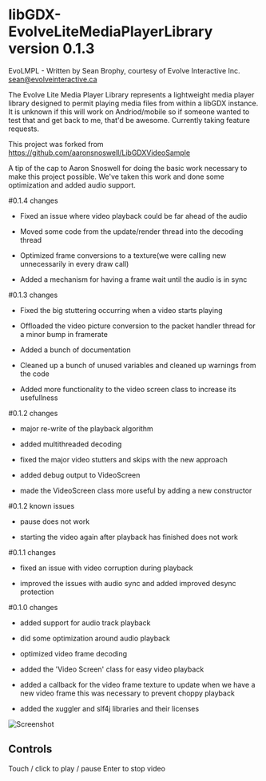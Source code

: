 # libGDX-EvolveLiteMediaPlayerLibrary version 0.1.3

EvoLMPL - Written by Sean Brophy, courtesy of Evolve Interactive Inc. 
sean@evolveinteractive.ca

The Evolve Lite Media Player Library represents a lightweight media player library designed to 
permit playing media files from within a libGDX instance. It is unknown if this will work on Andriod/mobile
so if someone wanted to test that and get back to me, that'd be awesome. Currently taking feature requests.

This project was forked from https://github.com/aaronsnoswell/LibGDXVideoSample

A tip of the cap to Aaron Snoswell for doing the basic work necessary to make this project possible.
We've taken this work and done some optimization and added audio support.

#0.1.4 changes

- Fixed an issue where video playback could be far ahead of the audio

- Moved some code from the update/render thread into the decoding thread

- Optimized frame conversions to a texture(we were calling new unnecessarily in every draw call)

- Added a mechanism for having a frame wait until the audio is in sync

#0.1.3 changes

- Fixed the big stuttering occurring when a video starts playing

- Offloaded the video picture conversion to the packet handler thread
for a minor bump in framerate

- Added a bunch of documentation 

- Cleaned up a bunch of unused variables and cleaned up warnings from the code

- Added more functionality to the video screen class to increase
its usefullness

#0.1.2 changes

- major re-write of the playback algorithm

- added multithreaded decoding

- fixed the major video stutters and skips with the new approach

- added debug output to VideoScreen

- made the VideoScreen class more useful by adding a new constructor

#0.1.2 known issues

- pause does not work

- starting the video again after playback has finished does not work

#0.1.1 changes

- fixed an issue with video corruption during playback

- improved the issues with audio sync and added improved desync protection

#0.1.0 changes

- added support for audio track playback

- did some optimization around audio playback

- optimized video frame decoding

- added the 'Video Screen' class for easy video playback

- added a callback for the video frame texture to update when we have a new video frame
this was necessary to prevent choppy playback

- added the xuggler and slf4j libraries and their licenses

![Screenshot](screenshot.png "Screenshot")


## Controls

Touch / click to play / pause
Enter to stop video

